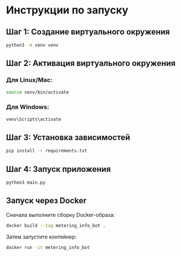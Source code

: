 # Инструкции по запуску

## Шаг 1: Создание виртуального окружения

```bash
python3 -m venv venv
```

## Шаг 2: Активация виртуального окружения

### Для Linux/Mac:

```bash
source venv/bin/activate
```

### Для Windows:

```bash
venv\Scripts\activate
```

## Шаг 3: Установка зависимостей

```bash
pip install -r requirements.txt
```

## Шаг 4: Запуск приложения

```bash
python3 main.py
```

## Запуск через Docker

Сначала выполните сборку Docker-образа:

```bash
docker build --tag metering_info_bot .
```

Затем запустите контейнер:

```bash
docker run -it metering_info_bot
```